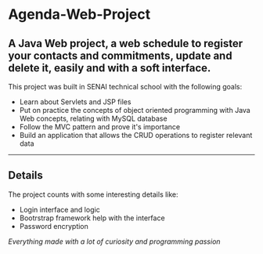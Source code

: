 # Agenda-Web-Project
A Java Web project, a web schedule to register your contacts and commitments, update and delete it, easily and with a soft interface.
---

This project was built in SENAI technical school with the following goals:

- Learn about Servlets and JSP files
- Put on practice the concepts of object oriented programming with Java Web concepts, relating with MySQL database
- Follow the MVC pattern and prove it's importance
- Build an application that allows the CRUD operations to register relevant data
---

## Details
The project counts with some interesting details like:

- Login interface and logic
- Bootrstrap framework help with the interface
- Password encryption

*Everything made with a lot of curiosity and programming passion* 


